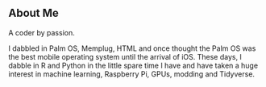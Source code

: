 ## About Me

A coder by passion.

I dabbled in Palm OS, Memplug, HTML and once thought the Palm OS was the best mobile operating system until the arrival of iOS.  These days, I dabble in R and Python in the little spare time I have and have taken a huge interest in machine learning, Raspberry Pi, GPUs, modding and Tidyverse.

